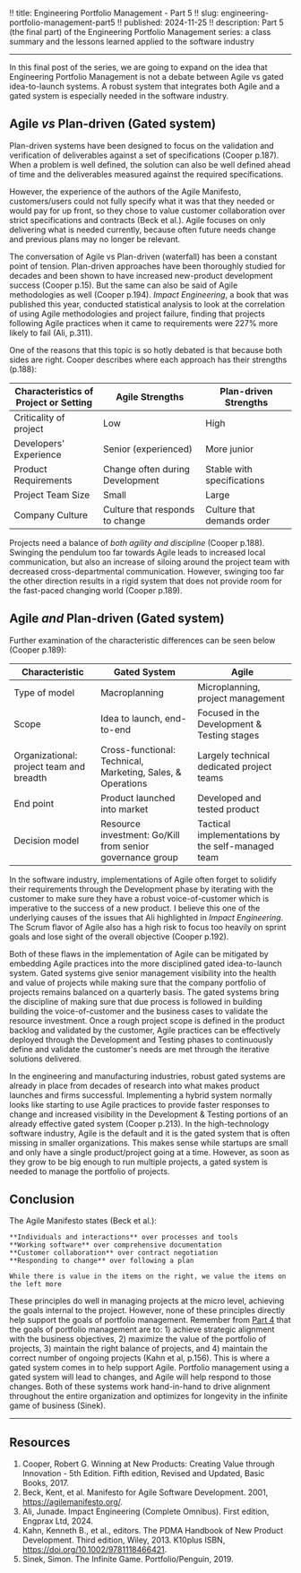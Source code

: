 !! title: Engineering Portfolio Management - Part 5
!! slug: engineering-portfolio-management-part5
!! published: 2024-11-25
!! description: Part 5 (the final part) of the Engineering Portfolio Management series: a class summary and the lessons learned applied to the software industry

---

In this final post of the series, we are going to expand on the idea that Engineering Portfolio
Management is not a debate between Agile vs gated idea-to-launch systems. A robust system that
integrates both Agile and a gated system is especially needed in the software industry.

## Agile _vs_ Plan-driven (Gated system)

Plan-driven systems have been designed to focus on the validation and verification of deliverables
against a set of specifications (Cooper p.187). When a problem is well defined, the solution can
also be well defined ahead of time and the deliverables measured against the required
specifications.

However, the experience of the authors of the Agile Manifesto, customers/users could not fully
specify what it was that they needed or would pay for up front, so they chose to value customer
collaboration over strict specifications and contracts (Beck et al.). Agile focuses on only
delivering what is needed currently, because often future needs change and previous plans may no
longer be relevant.

The conversation of Agile vs Plan-driven (waterfall) has been a constant point of tension.
Plan-driven approaches have been thoroughly studied for decades and been shown to have increased
new-product development success (Cooper p.15). But the same can also be said of Agile methodologies
as well (Cooper p.194). _Impact Engineering_, a book that was published this year, conducted
statistical analysis to look at the correlation of using Agile methodologies and project failure,
finding that projects following Agile practices when it came to requirements were 227% more likely
to fail (Ali, p.311). 

One of the reasons that this topic is so hotly debated is that because both sides are right. Cooper
describes where each approach has their strengths (p.188):

| Characteristics of<br/>Project or Setting | Agile Strengths | Plan-driven Strengths |
| ----------------------------------------- | --------------- | --------------------- |
| Criticality of project | Low | High |
| Developers' Experience | Senior (experienced) | More junior |
| Product Requirements | Change often during Development | Stable with specifications |
| Project Team Size | Small | Large |
| Company Culture | Culture that responds to change | Culture that demands order |

Projects need a balance of _both agility and discipline_ (Cooper p.188). Swinging the pendulum too
far towards Agile leads to increased local communication, but also an increase of siloing around the
project team with decreased cross-departmental communication. However, swinging too far the other
direction results in a rigid system that does not provide room for the fast-paced changing world
(Cooper p.189). 


## Agile _and_ Plan-driven (Gated system)

Further examination of the characteristic differences can be seen below (Cooper
p.189):

| Characteristic | Gated System | Agile |
| -------------- | ----- | ------------ |
| Type of model | Macroplanning | Microplanning, project management |
| Scope | Idea to launch, end-to-end | Focused in the Development & Testing stages | 
| Organizational: project team and breadth | Cross-functional: Technical,<br/>Marketing, Sales, & Operations | Largely technical dedicated project teams |
| End point | Product launched into market | Developed and tested product |
| Decision model | Resource investment: Go/Kill from senior governance group | Tactical implementations by the self-managed team |

In the software industry, implementations of Agile often forget to solidify their requirements
through the Development phase by iterating with the customer to make sure they have a robust
voice-of-customer which is imperative to the success of a new product. I believe this one of the
underlying causes of the issues that Ali highlighted in _Impact Engineering_. The Scrum flavor of
Agile also has a high risk to focus too heavily on sprint goals and lose sight of the overall
objective (Cooper p.192).

Both of these flaws in the implementation of Agile can be mitigated by embedding Agile practices
into the more disciplined gated idea-to-launch system. Gated systems give senior management
visibility into the health and value of projects while making sure that the company portfolio of
projects remains balanced on a quarterly basis. The gated systems bring the discipline of making
sure that due process is followed in building building the voice-of-customer and the business cases
to validate the resource investment. Once a rough project scope is defined in the product backlog
and validated by the customer, Agile practices can be effectively deployed through the Development
and Testing phases to continuously define and validate the customer's needs are met through the
iterative solutions delivered.

In the engineering and manufacturing industries, robust gated systems are already in place from
decades of research into what makes product launches and firms successful. Implementing a hybrid system normally looks
like starting to use Agile practices to provide faster responses to change and increased visibility
in the Development & Testing portions of an already effective gated system (Cooper p.213). In the
high-technology software industry, Agile is the default and it is the gated system that is often
missing in smaller organizations. This makes sense while startups are small and only have a single
product/project going at a time. However, as soon as they grow to be big enough to run multiple
projects, a gated system is needed to manage the portfolio of projects. 


## Conclusion

The Agile Manifesto states (Beck et al.):

```
**Individuals and interactions** over processes and tools
**Working software** over comprehensive documentation
**Customer collaboration** over contract negotiation
**Responding to change** over following a plan

While there is value in the items on the right, we value the items on the left more
```

These principles do well in managing projects at the micro level, achieving the goals internal to
the project. However, none of these principles directly help support the goals of portfolio
management. Remember from [Part 4](./posts/engineering-portfolio-management-part4) that the goals of
portfolio management are to: 1) achieve strategic alignment with the business objectives, 2)
maximize the value of the portfolio of projects, 3) maintain the right balance of projects, and 4)
maintain the correct number of ongoing projects (Kahn et al, p.156). This is where a gated system
comes in to help support Agile. Portfolio management using a gated system will lead to changes, and
Agile will help respond to those changes. Both of these systems work hand-in-hand to drive alignment
throughout the entire organization and optimizes for longevity in the infinite game of business
(Sinek).


---

## Resources

1. Cooper, Robert G. Winning at New Products: Creating Value through Innovation - 5th Edition. Fifth edition, Revised and Updated, Basic Books, 2017.
2. Beck, Kent, et al. Manifesto for Agile Software Development. 2001, https://agilemanifesto.org/.
3. Ali, Junade. Impact Engineering (Complete Omnibus). First edition, Engprax Ltd, 2024.
4. Kahn, Kenneth B., et al., editors. The PDMA Handbook of New Product Development. Third edition, Wiley, 2013. K10plus ISBN, https://doi.org/10.1002/9781118466421.
5. Sinek, Simon. The Infinite Game. Portfolio/Penguin, 2019.
